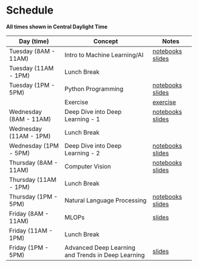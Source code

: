 # Schedule

**All times shown in Central Daylight Time**

| Day (time) | Concept | Notes |
|------|---------|-------|
| Tuesday (8AM - 11AM) | Intro to Machine Learning/AI | [notebooks](https://colab.research.google.com/drive/1JxLirVyrr_yVwNjwmhBQrrKKUIdDIGPz?usp=sharing)  [slides](https://github.com/TranslationalAICenterISU/deepdive2024/blob/mkdocs/docs/Day%201%20-%20Intro%20to%20ML%3AAI.pdf)|
| Tuesday (11AM - 1PM) | Lunch Break | |
| Tuesday (1PM - 5PM) | Python Programming | [notebooks](https://colab.research.google.com/drive/1XEWP2wIZ3_FIGkr7to5RZ83C6mqoqYC4?usp=sharing) [slides](https://github.com/TranslationalAICenterISU/deepdive2024/blob/mkdocs/docs/Day%201%20-%20Introduction%20to%20Python.pdf) |
||Exercise | [exercise](https://iastate.box.com/s/amlr7bu5uxpohfy2zjkv7ki9ip208agf)
| Wednesday (8AM - 11AM) | Deep Dive into Deep Learning - 1 | [notebooks](https://colab.research.google.com/github/wandb/examples/blob/master/colabs/pytorch-lightning/Image_Classification_using_PyTorch_Lightning.ipynb#scrollTo=uMQ8UAw5HY4J) [slides](https://github.com/TranslationalAICenterISU/deepdive2024/blob/mkdocs/docs/Day%202%20-%20Deep_Learning.pdf)|
| Wednesday (11AM - 1PM) | Lunch Break | |
| Wednesday (1PM - 5PM) | Deep Dive into Deep Learning - 2 | [notebooks](https://colab.research.google.com/drive/1gwDuhELzjPJ43fJUaLzPJOTy_b2dqw7H?usp=sharing) [slides](https://iastate.box.com/s/mclmhufqxpiay9tuap5hylp3z156cain) |
| Thursday (8AM - 11AM) | Computer Vision | [notebooks](https://github.com/TranslationalAICenterISU/deepdive2024/blob/mkdocs/docs/CV%20Notebooks.zip)  [slides](https://github.com/TranslationalAICenterISU/deepdive2024/blob/mkdocs/docs/Day%203%20-%20Computer%20Vision.pdf)|
| Thursday (11AM - 1PM) | Lunch Break | |
| Thursday (1PM - 5PM) | Natural Language Processing | [notebooks](https://github.com/TranslationalAICenterISU/deepdive2024/blob/mkdocs/docs/NLP%20Notebooks.zip) [slides](https://github.com/TranslationalAICenterISU/deepdive2024/blob/mkdocs/docs/Day%204%20-%20Natural%20Language%20Processing.pdf) |
| Friday (8AM - 11AM) | MLOPs |  [slides](https://github.com/TranslationalAICenterISU/deepdive2024/blob/mkdocs/docs/Day%204%20-%20Introduction_to_MLOps.pdf)|
| Friday (11AM - 1PM) | Lunch Break | |
| Friday (1PM - 5PM) | Advanced Deep Learning and Trends in Deep Learning | [slides](https://github.com/TranslationalAICenterISU/deepdive2024/blob/mkdocs/docs/Day%204%20-%20Advanced%20Topics.pdf)|
